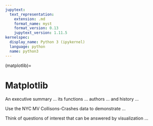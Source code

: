 ```yaml
---
jupytext:
  text_representation:
    extension: .md
    format_name: myst
    format_version: 0.13
    jupytext_version: 1.11.5
kernelspec:
  display_name: Python 3 (ipykernel)
  language: python
  name: python3
---
```


(matplotlib)=

# Matplotlib

An executive summary ... its functions ... authors ... and history ...


Use the NYC MV Collisons-Crashes data to demonstrate ...


Think of questions of interest that can be answered by visualization
...

